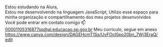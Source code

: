 Estou estudando na Alura,    
Estou me desenvolvendo na linguagem JavaScript,
Utilizo esse espaço para minha organização e compartilhamento dos meu projetos desenvolvidos 
Você pode entrar em contato comigo 📫
00001105316877sp@al.educacao.sp.gov.br
Meu currículo, segue em anexo
https://www.canva.com/design/DAGEHcmT1Ss/UvFOcI0po20bn_7Wj3EraQ/edit
